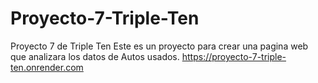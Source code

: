 # Proyecto-7-Triple-Ten
Proyecto 7 de Triple Ten
Este es un proyecto para crear una pagina web que analizara los datos de Autos usados.
https://proyecto-7-triple-ten.onrender.com
